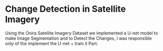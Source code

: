 # Change Detection in Satellite Imagery

Using the Onira Satellite Imagery Dataset we implemented a U-net model to make Image Segmentation and to Detect the Changes,
I was responsible only of the implement the U-net + train it Part.
